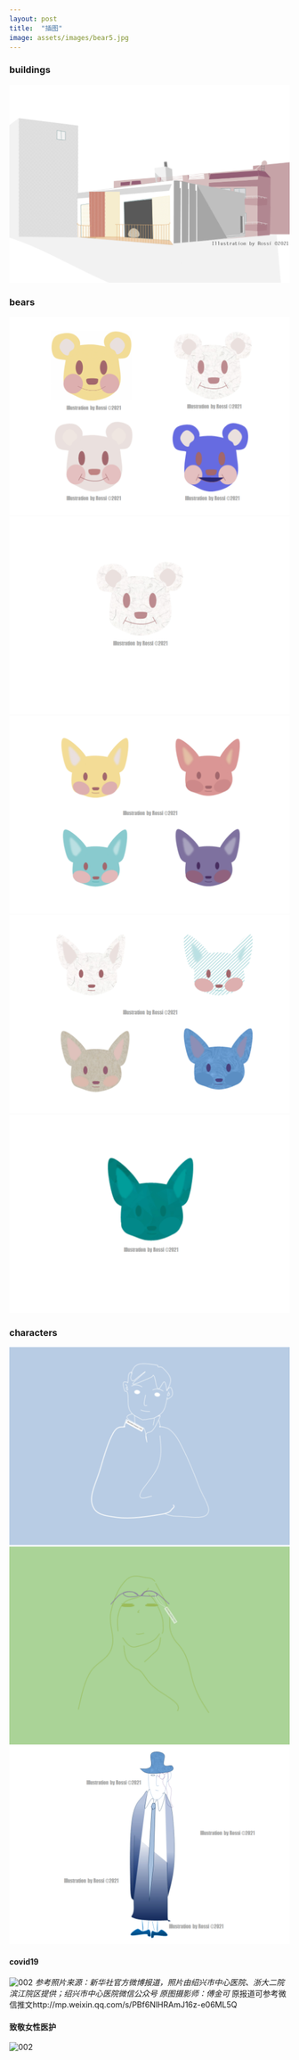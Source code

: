 ```yaml
---
layout: post
title:  "插图"
image: assets/images/bear5.jpg
---
```


### buildings
![002](../assets/images/building.jpg)
### bears

![002](../assets/images/bear6.jpg)
![002](../assets/images/bear2.jpg)
![002](../assets/images/bear3.jpg)
![002](../assets/images/bear4.jpg)
![002](../assets/images/bear5.jpg)

### characters
![002](../assets/images/scholar.jpg)
![002](../assets/images/hiker.jpg)
![002](../assets/images/detective.jpg)

#### covid19
![002](../assets/images/covid1.jpg)
_参考照片来源：新华社官方微博报道，照片由绍兴市中心医院、浙大二院滨江院区提供；绍兴市中心医院微信公众号_
_原图摄影师：傅金可_ 
原报道可参考微信推文http://mp.weixin.qq.com/s/PBf6NlHRAmJ16z-e06ML5Q

#### 致敬女性医护
![002](../assets/images/respectfemale.jpg)

